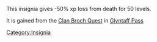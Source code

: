 This insignia gives -50% xp loss from death for 50 levels.

It is gained from the [Clan Broch Quest](Clan_Broch_Quest "wikilink") in
[Glyntaff Pass](:Category:Glyntaff_Pass.md "wikilink")

[Category:Insignia](Category:Insignia "wikilink")
